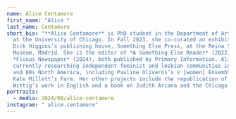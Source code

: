 ```yaml
---
name: Alice Centamore
first_name: "Alice "
last_name: Centamore
short_bio: "**Alice Centamore** is PhD student in the Department of Art History
  at the University of Chicago. In Fall 2023, she co-curated an exhibition on
  Dick Higgins’s publishing house, Something Else Press, at the Reina Sofía
  Museum, Madrid. She is the editor of *A Something Else Reader* (2022) and
  *Fluxus Newspaper* (2024), both published by Primary Information. Alice is
  currently researching independent feminist and lesbian communities in 1970s
  and 80s North America, including Pauline Oliveros’s ♀ [women] Ensemble and
  Kate Millett’s Farm. Her other projects include the republication of Monique
  Wittig’s work in English and a book on Judith Arcana and the Chicago Janes."
portraits:
  - media: 2024/08/alice-centamore
instagram: " alice.centamore"
---
```

